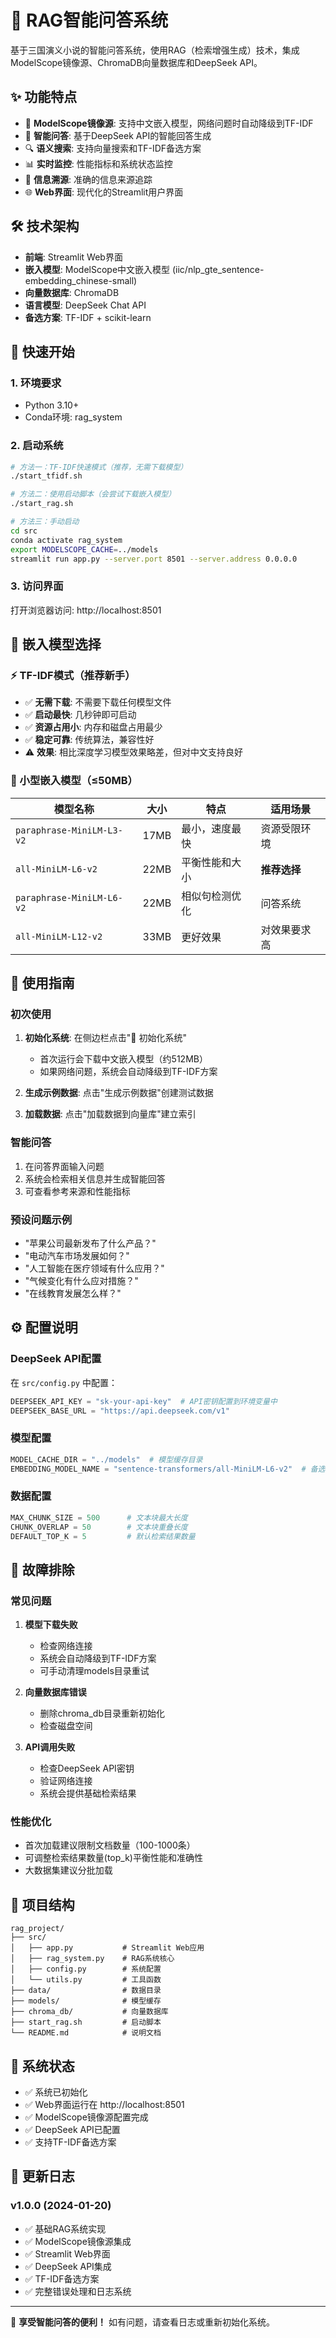 # 🤖 RAG智能问答系统

基于三国演义小说的智能问答系统，使用RAG（检索增强生成）技术，集成ModelScope镜像源、ChromaDB向量数据库和DeepSeek API。

## ✨ 功能特点

- 🚀 **ModelScope镜像源**: 支持中文嵌入模型，网络问题时自动降级到TF-IDF
- 🧠 **智能问答**: 基于DeepSeek API的智能回答生成
- 🔍 **语义搜索**: 支持向量搜索和TF-IDF备选方案
- 📊 **实时监控**: 性能指标和系统状态监控
- 🎯 **信息溯源**: 准确的信息来源追踪
- 🌐 **Web界面**: 现代化的Streamlit用户界面

## 🛠️ 技术架构

- **前端**: Streamlit Web界面
- **嵌入模型**: ModelScope中文嵌入模型 (iic/nlp_gte_sentence-embedding_chinese-small)
- **向量数据库**: ChromaDB
- **语言模型**: DeepSeek Chat API
- **备选方案**: TF-IDF + scikit-learn

## 🚀 快速开始

### 1. 环境要求

- Python 3.10+
- Conda环境: rag_system

### 2. 启动系统

```bash
# 方法一：TF-IDF快速模式（推荐，无需下载模型）
./start_tfidf.sh

# 方法二：使用启动脚本（会尝试下载嵌入模型）
./start_rag.sh

# 方法三：手动启动
cd src
conda activate rag_system
export MODELSCOPE_CACHE=../models
streamlit run app.py --server.port 8501 --server.address 0.0.0.0
```

### 3. 访问界面

打开浏览器访问: http://localhost:8501

## 🎯 嵌入模型选择

### ⚡ TF-IDF模式（推荐新手）
- ✅ **无需下载**: 不需要下载任何模型文件
- ✅ **启动最快**: 几秒钟即可启动
- ✅ **资源占用小**: 内存和磁盘占用最少  
- ✅ **稳定可靠**: 传统算法，兼容性好
- ⚠️ **效果**: 相比深度学习模型效果略差，但对中文支持良好

### 🤖 小型嵌入模型（≤50MB）
| 模型名称 | 大小 | 特点 | 适用场景 |
|---------|------|------|----------|
| `paraphrase-MiniLM-L3-v2` | 17MB | 最小，速度最快 | 资源受限环境 |
| `all-MiniLM-L6-v2` | 22MB | 平衡性能和大小 | **推荐选择** |
| `paraphrase-MiniLM-L6-v2` | 22MB | 相似句检测优化 | 问答系统 |
| `all-MiniLM-L12-v2` | 33MB | 更好效果 | 对效果要求高 |

## 📖 使用指南

### 初次使用

1. **初始化系统**: 在侧边栏点击"🚀 初始化系统"
   - 首次运行会下载中文嵌入模型（约512MB）
   - 如果网络问题，系统会自动降级到TF-IDF方案

2. **生成示例数据**: 点击"生成示例数据"创建测试数据

3. **加载数据**: 点击"加载数据到向量库"建立索引

### 智能问答

1. 在问答界面输入问题
2. 系统会检索相关信息并生成智能回答
3. 可查看参考来源和性能指标

### 预设问题示例

- "苹果公司最新发布了什么产品？"
- "电动汽车市场发展如何？" 
- "人工智能在医疗领域有什么应用？"
- "气候变化有什么应对措施？"
- "在线教育发展怎么样？"

## ⚙️ 配置说明

### DeepSeek API配置

在 `src/config.py` 中配置：

```python
DEEPSEEK_API_KEY = "sk-your-api-key"  # API密钥配置到环境变量中
DEEPSEEK_BASE_URL = "https://api.deepseek.com/v1"
```

### 模型配置

```python
MODEL_CACHE_DIR = "../models"  # 模型缓存目录
EMBEDDING_MODEL_NAME = "sentence-transformers/all-MiniLM-L6-v2"  # 备选模型
```

### 数据配置

```python
MAX_CHUNK_SIZE = 500      # 文本块最大长度
CHUNK_OVERLAP = 50        # 文本块重叠长度
DEFAULT_TOP_K = 5         # 默认检索结果数量
```

## 🔧 故障排除

### 常见问题

1. **模型下载失败**
   - 检查网络连接
   - 系统会自动降级到TF-IDF方案
   - 可手动清理models目录重试

2. **向量数据库错误**
   - 删除chroma_db目录重新初始化
   - 检查磁盘空间

3. **API调用失败**
   - 检查DeepSeek API密钥
   - 验证网络连接
   - 系统会提供基础检索结果

### 性能优化

- 首次加载建议限制文档数量（100-1000条）
- 可调整检索结果数量(top_k)平衡性能和准确性
- 大数据集建议分批加载

## 📁 项目结构

```
rag_project/
├── src/
│   ├── app.py           # Streamlit Web应用
│   ├── rag_system.py    # RAG系统核心
│   ├── config.py        # 系统配置
│   └── utils.py         # 工具函数
├── data/                # 数据目录
├── models/              # 模型缓存
├── chroma_db/           # 向量数据库
├── start_rag.sh         # 启动脚本
└── README.md            # 说明文档
```

## 🎯 系统状态

- ✅ 系统已初始化
- ✅ Web界面运行在 http://localhost:8501
- ✅ ModelScope镜像源配置完成
- ✅ DeepSeek API已配置
- ✅ 支持TF-IDF备选方案

## 📝 更新日志

### v1.0.0 (2024-01-20)
- ✅ 基础RAG系统实现
- ✅ ModelScope镜像源集成
- ✅ Streamlit Web界面
- ✅ DeepSeek API集成
- ✅ TF-IDF备选方案
- ✅ 完整错误处理和日志系统

---

🚀 **享受智能问答的便利！** 如有问题，请查看日志或重新初始化系统。 